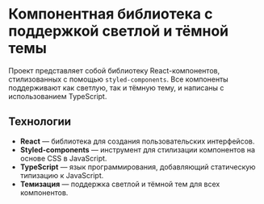 # Компонентная библиотека с поддержкой светлой и тёмной темы

Проект представляет собой библиотеку React-компонентов, стилизованных с помощью `styled-components`. Все компоненты поддерживают как светлую, так и тёмную тему, и написаны с использованием TypeScript.

## Технологии

- **React** — библиотека для создания пользовательских интерфейсов.
- **Styled-components** — инструмент для стилизации компонентов на основе CSS в JavaScript.
- **TypeScript** — язык программирования, добавляющий статическую типизацию к JavaScript.
- **Темизация** — поддержка светлой и тёмной тем для всех компонентов.
